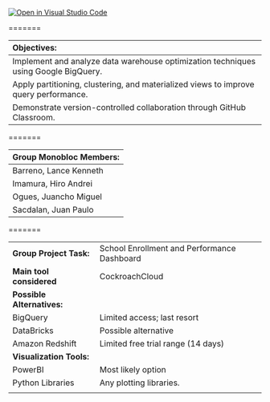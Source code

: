 [![Open in Visual Studio Code](https://classroom.github.com/assets/open-in-vscode-2e0aaae1b6195c2367325f4f02e2d04e9abb55f0b24a779b69b11b9e10269abc.svg)](https://classroom.github.com/online_ide?assignment_repo_id=21090506&assignment_repo_type=AssignmentRepo)

=======

|<b>Objectives:</b>|
|:------------|
|Implement and analyze data warehouse optimization techniques using Google BigQuery.|
|Apply partitioning, clustering, and materialized views to improve query performance.|
|Demonstrate version-controlled collaboration through GitHub Classroom.|

=======

|<b>Group Monobloc Members:</b>|
|:------------|
|Barreno, Lance Kenneth|
|Imamura, Hiro Andrei|
|Ogues, Juancho Miguel|
|Sacdalan, Juan Paulo|


=======

|||
|:------------|:------------|
|**Group Project Task:**|School Enrollment and Performance Dashboard|
|**Main tool considered**|CockroachCloud|
|**Possible Alternatives:**||
|BigQuery|Limited access; last resort|
|DataBricks|Possible alternative|
|Amazon Redshift|Limited free trial range (14 days)|
|**Visualization Tools:**||
|PowerBI|Most likely option|
|Python Libraries|Any plotting libraries.|
|||
